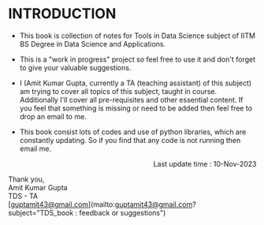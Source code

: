 # INTRODUCTION

- This book is collection of notes for Tools in Data Science subject of IITM BS Degree in Data Science and Applications.
  
- This is a "work in progress" project so feel free to use it and don't forget to give your valuable suggestions.
  
- I (Amit Kumar Gupta, currently a TA (teaching assistant) of this subject) am trying to cover all topics of this subject, taught in course. Additionally I'll cover all pre-requisites and other essential content. If you feel that something is missing or need to be added then feel free to drop an email to me.
- This book consist lots of codes and use of python libraries, which are constantly updating. So if you find that any code is not running then email me.
  <div align=right>Last update time : 10-Nov-2023</div>

Thank you,<br>Amit Kumar Gupta<br>TDS - TA<br>[guptamit43@gmail.com](mailto:guptamit43@gmail.com?subject="TDS_book : feedback or suggestions")
